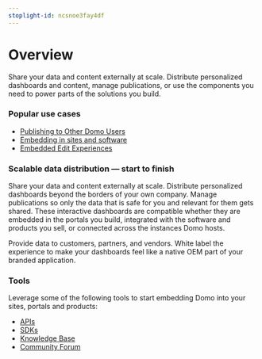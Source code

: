 ```yaml
---
stoplight-id: ncsnoe3fay4df
---
```


# Overview

Share your data and content externally at scale. Distribute personalized dashboards and content, manage publications, or use the components you need to power parts of the solutions you build.

### Popular use cases

- [Publishing to Other Domo Users](publishing-to-other-domo-users.md)
- [Embedding in sites and software](Embedding-in-Sites-and-Software/overview.md)
- [Embedded Edit Experiences](embedded-edit-experiences.md)

### Scalable data distribution — start to finish

Share your data and content externally at scale. Distribute personalized dashboards beyond the borders of your own company. Manage publications so only the data that is safe for you and relevant for them gets shared. These interactive dashboards are compatible whether they are embedded in the portals you build, integrated with the software and products you sell, or connected across the instances Domo hosts.

Provide data to customers, partners, and vendors. White label the experience to make your dashboards feel like a native OEM part of your branded application.

### Tools

Leverage some of the following tools to start embedding Domo into your sites, portals and products:

- [APIs](8ba9aedad3679-api-authentication)
- [SDKs](e04caa9abb5cc-domo-sd-ks)
- [Knowledge Base](https://www.domo.com/help-center)
- [Community Forum](https://dojo.domo.com/)
